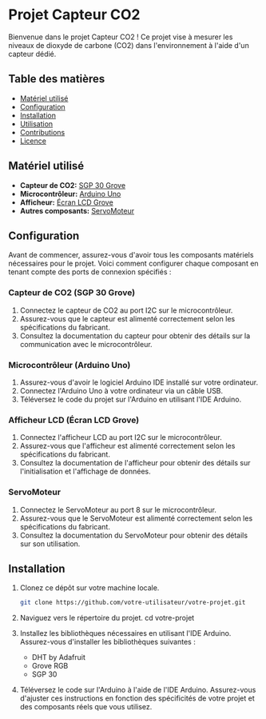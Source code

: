 # Projet Capteur CO2

Bienvenue dans le projet Capteur CO2 ! Ce projet vise à mesurer les niveaux de dioxyde de carbone (CO2) dans l'environnement à l'aide d'un capteur dédié.

## Table des matières

- [Matériel utilisé](#matériel-utilisé)
- [Configuration](#configuration)
- [Installation](#installation)
- [Utilisation](#utilisation)
- [Contributions](#contributions)
- [Licence](#licence)

## Matériel utilisé

- **Capteur de CO2:** [SGP 30 Grove](https://www.gotronic.fr/art-capteur-de-gaz-sgp30-grove-101020512-28427.htm)
- **Microcontrôleur:** [Arduino Uno](https://store.arduino.cc/products/arduino-uno-rev3)
- **Afficheur:** [Écran LCD Grove](https://www.gotronic.fr/art-afficheur-lcd-2x16-grove-104030001-21308.htm)
- **Autres composants:** [ServoMoteur](https://www.gotronic.fr/art-servomoteur-grove-316010005-20640.htm)

## Configuration

Avant de commencer, assurez-vous d'avoir tous les composants matériels nécessaires pour le projet. Voici comment configurer chaque composant en tenant compte des ports de connexion spécifiés :

### Capteur de CO2 (SGP 30 Grove)

1. Connectez le capteur de CO2 au port I2C sur le microcontrôleur.
2. Assurez-vous que le capteur est alimenté correctement selon les spécifications du fabricant.
3. Consultez la documentation du capteur pour obtenir des détails sur la communication avec le microcontrôleur.

### Microcontrôleur (Arduino Uno)

1. Assurez-vous d'avoir le logiciel Arduino IDE installé sur votre ordinateur.
2. Connectez l'Arduino Uno à votre ordinateur via un câble USB.
3. Téléversez le code du projet sur l'Arduino en utilisant l'IDE Arduino.

### Afficheur LCD (Écran LCD Grove)

1. Connectez l'afficheur LCD au port I2C sur le microcontrôleur.
2. Assurez-vous que l'afficheur est alimenté correctement selon les spécifications du fabricant.
3. Consultez la documentation de l'afficheur pour obtenir des détails sur l'initialisation et l'affichage de données.

### ServoMoteur

1. Connectez le ServoMoteur au port 8 sur le microcontrôleur.
2. Assurez-vous que le ServoMoteur est alimenté correctement selon les spécifications du fabricant.
3. Consultez la documentation du ServoMoteur pour obtenir des détails sur son utilisation.

## Installation

1. Clonez ce dépôt sur votre machine locale.
   ```bash
   git clone https://github.com/votre-utilisateur/votre-projet.git
   ```
2. Naviguez vers le répertoire du projet.
   cd votre-projet

3. Installez les bibliothèques nécessaires en utilisant l'IDE Arduino. Assurez-vous d'installer les bibliothèques suivantes :

   - DHT by Adafruit
   - Grove RGB
   - SGP 30

4. Téléversez le code sur l'Arduino à l'aide de l'IDE Arduino.
   Assurez-vous d'ajuster ces instructions en fonction des spécificités de votre projet et des composants réels que vous utilisez.
